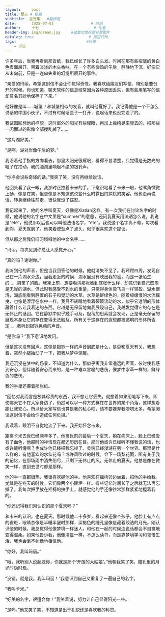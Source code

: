 ```yaml
---
layout:     post                       
title: 夏天 # 标题
subtitle:  星光集   #副标题
date:       2025-07-03                 # 时间
author:     十七                         # 作者
header-img: img/dream.jpg     #这篇文章标题背景图片
catalog: true                         # 是否归档
tags:                                #标签
    - 小说
---
```

许多年后，当我再看到那沓纸，我已经长了许多白头发。时间在那有些褶皱的黄白色表面展开，带着淡淡的木头香味，在一个有些燥热的午后，静静地下沉。好像它从未向前，只是一连串失重的幻觉所展开的事件。

“亲爱的玛丽，希望这封信不会让你觉得奇怪。我喜欢给朋友们写信，特别是要分开的时候。你也知道，聊天软件的信息经常因为各种原因丢失，但有些用笔写的信却莫名其妙地保存了下来。”

他好像是叫……城堡？和城堡相似的发音，就叫他夏好了。我记得他是一个不怎么说话的中国小伙子，不过有时候话匣子一打开，说起话来也没完没了的。

我试图回想他的样貌，这时窗外的阳光有些耀眼，再加上摇椅晃来晃去的，把那些一闪而过的影像全部搅乱掉了……

“这片湖好美。”

“是啊，湖对岸像午后的梦。”

我沿着他手指的方向看去，那里太阳光很耀眼，看得不甚清楚，只觉得是无数光的粒子在攒动，我的脑海里响起不绝的银铃声。

“你净会说些奇怪的话。”我笑了笑，没有再继续说话。

他回头看了我一眼，我那时正拉着卡米的手，下意识地看了卡米一眼，他嘴角微微上扬，像是在笑，但更像是不知道该说些什么时露出的尴尬的笑容。他也没再说话，转身继续往前走，很快就没了踪影。

我记起来了，他的名字叫夏天，好像是Xiatian这样。有一次我们在讨论名字的时候，他说他的名字在中文里是“summer”的意思，还问我夏天用法语怎么说。我说是“été”，他说那以后也可以叫他法语名字，“été”。我说这个名字真不赖，每次看到你，夏天就到了。他笑着使劲点了点头，似乎很喜欢这个提议。

但从那之后我仍旧习惯喊他的中文名字……

“玛丽，每次见到你总让人感觉开心。”

“真的吗？谢谢你。”

我听到他的声音，但是当我回答他的时候，他就消失不见了。我环顾四周，发现自己在一片湖水旁边，当我走近的时候，湖水里没有映出我的脸，而是一张陌生的……男孩子的脸。我凑上前，想要看清那张脸到底张什么样，却意识到自己四周是无岸的湖水。但此时我感受不到水的重量，只觉得身体像飞鸟一样轻盈。湖水很清，湖底能看到静置的石子和晃动的水草。水草是鲜绿色的，随着极缓慢的水流摇曳，也像是漂浮在水中一样。我目不转睛地看着簌簌流动的水，似乎它透明的形体藏着什么让我着迷的东西。它越是无保留地向我展现自己，我越发觉得它的存在是无休止的谜团。它在静默中似乎触手可及，但稍加思索就会发现，正是毫无保留的展现本身让它的存在变得无法触及，所有关于这存在的遐想都被透明的形体所否定……我听到银铃晃动的声音。

“是你吗？”我下意识地发问。

但是这次没有回声。这像是银铃一样的声音到底是什么，是否和夏天有关，我想着，突然小腿抽动了一下，把我从梦中惊醒。

我还沉浸在梦中的场景，不知道为什么，那似乎离我非常遥远的声音，彼时使我感到安心，但伴随着安心而来的，是一种难以言喻的悲伤，像梦中水草一样的，鲜绿色的悲伤。

我的手里还攥着那张纸。

“回忆对我而言是极其珍贵的东西，我不想让它丢失，就想着如果用笔写下来，即使哪天它不在大家身边了，仍然可以以一种方式存在在世界的某个角落，这样想着能让我安心。所以给大家写信也算是我的私心吧，请不要嫌弃我唠叨太多，希望阅读这封信不会给你造成任何负担。”

我读着，眼泪不自觉地流了下来。我开始怀念卡米。

距离卡米去世已经两年多了，他离世前的最后一个夏天，躺在病床上，脸上已经没有了血色，他那时的神情现在都还历历在目。那时他或许已经听不懂我说的话，也或许能听懂呢？也或许他已经把我忘掉了，灵魂已经漫游在另一个世界。那里是什么样的，有他喜欢的水仙花吗？或许风吹过的时候，会下一场梨花雨，所有关于我的记忆，在那场雨中消失殆尽，只剩下无休止的风，无休止的夏天。他总是像在微笑一样，直到去世时都是那样。

他的手一直都很热，我很喜欢握他的手。他喜欢在摇椅旁边坐着，把他的手给我。尤其是在冬天的时候，它们像两个小暖炉一样。有些记忆时间长了之后就无法再忘掉了。我每次把手放在摇椅的扶手上，就感觉他的手还像往常那样紧紧地握着我的。

“你还记得我们刚认识的那个夏天吗？”

和卡米的认识，也在夏天。那时候他二十多岁，看起来还像个孩子。他脸上有点点的雀斑，眼睛总像是半睡半醒时那样，深褐色的瞳孔里像是藏着皎洁的月光。刚认识他的时候，我总觉得他像梦境一样迷人，和他在一起的时候连说话都会不自觉地变得温柔。如果他告诉我，他像清显一样，不怎么读书，而是靠梦境学习和领悟生活，我也会毫不犹豫地相信他。

“你好，我叫玛丽。”

“哦，我听别人说起过你，你就是那个‘开朗的大姑娘’。”他朝我笑了笑，瞳孔里的月光时隐时现。

“没错，就是我，我叫玛丽！”我意识到自己又重复了一遍自己的名字。

“我叫卡米。”

“好美的名字，很适合你！”我笑着说，努力让自己显得阳光一些。

“是吗。”他又笑了笑，不知道是出于礼貌还是喜欢我的称赞。

